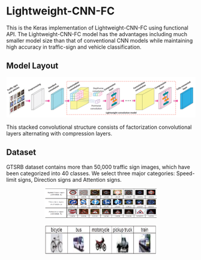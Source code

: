 # Lightweight-CNN-FC
This is the Keras implementation of Lightweight-CNN-FC using functional API. The Lightweight-CNN-FC model has the advantages including much smaller model size than that of conventional CNN models while maintaining high accuracy in traffic-sign and vehicle classification.

## Model Layout
![Layout of Lightweight-CNN-FC](https://github.com/zhoujunhao/lightweight-CNN-FC/blob/master/fig/f1.PNG)

This stacked convolutional structure consists of factorization convolutional layers alternating with compression layers.

## Dataset
GTSRB dataset contains more than 50,000 traffic sign images, which have been categorized into 40 classes. We select three major categories: Speed-limit signs, Direction signs and Attention signs.

<p align="center">
  <img width="300" height="80" src="https://github.com/zhoujunhao/lightweight-CNN-FC/blob/master/fig/dataset1.PNG">
</p>

<p align="center">
  <img width="300" height="80" src="https://github.com/zhoujunhao/lightweight-CNN-FC/blob/master/fig/dataset2.PNG">
</p>


